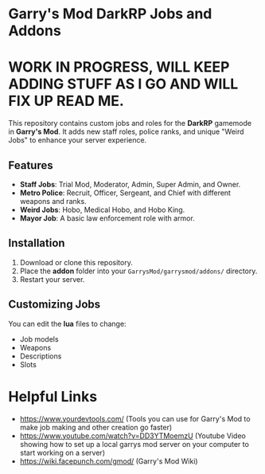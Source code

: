 # Garry's Mod DarkRP Jobs and Addons

# WORK IN PROGRESS, WILL KEEP ADDING STUFF AS I GO AND WILL FIX UP READ ME.

This repository contains custom jobs and roles for the **DarkRP** gamemode in **Garry's Mod**. It adds new staff roles, police ranks, and unique "Weird Jobs" to enhance your server experience.

## Features

- **Staff Jobs**: Trial Mod, Moderator, Admin, Super Admin, and Owner.
- **Metro Police**: Recruit, Officer, Sergeant, and Chief with different weapons and ranks.
- **Weird Jobs**: Hobo, Medical Hobo, and Hobo King.
- **Mayor Job**: A basic law enforcement role with armor.

## Installation

1. Download or clone this repository.
2. Place the **addon** folder into your `GarrysMod/garrysmod/addons/` directory.
3. Restart your server.

## Customizing Jobs

You can edit the **lua** files to change:
- Job models
- Weapons
- Descriptions
- Slots


# Helpful Links
- https://www.yourdevtools.com/ (Tools you can use for Garry's Mod to make job making and other creation go faster)
- https://www.youtube.com/watch?v=DD3YTMoemzU (Youtube Video showing how to set up a local garrys mod server on your computer to start working on a server)
- https://wiki.facepunch.com/gmod/ (Garry's Mod Wiki)
